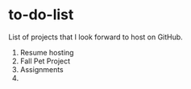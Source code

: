 # to-do-list
List of projects that I look forward to host on GitHub.

1. Resume hosting
2. Fall Pet Project
3. Assignments
4. 

